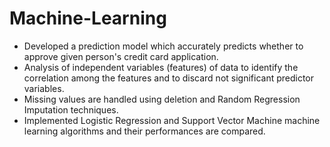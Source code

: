 # Machine-Learning
* Developed a prediction model which accurately predicts whether to approve given person's credit card application.
* Analysis of independent variables (features) of data to identify the correlation among the features and to discard not significant predictor variables.
* Missing values are handled using deletion and Random Regression Imputation techniques.
* Implemented Logistic Regression and Support Vector Machine machine learning algorithms and their performances are compared.
